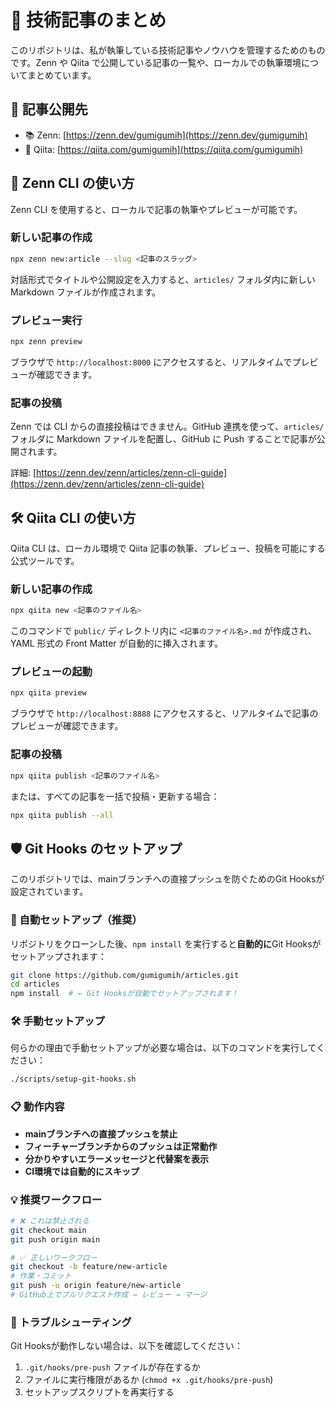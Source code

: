 # 📘 技術記事のまとめ

このリポジトリは、私が執筆している技術記事やノウハウを管理するためのものです。Zenn や Qiita で公開している記事の一覧や、ローカルでの執筆環境についてまとめています。

## 📝 記事公開先

- 📚 Zenn: [https://zenn.dev/gumigumih](https://zenn.dev/gumigumih)
- 🧪 Qiita: [https://qiita.com/gumigumih](https://qiita.com/gumigumih)

## 🚀 Zenn CLI の使い方

Zenn CLI を使用すると、ローカルで記事の執筆やプレビューが可能です。

### 新しい記事の作成

```bash
npx zenn new:article --slug <記事のスラッグ>
```

対話形式でタイトルや公開設定を入力すると、`articles/` フォルダ内に新しい Markdown ファイルが作成されます。

### プレビュー実行

```bash
npx zenn preview
```

ブラウザで `http://localhost:8000` にアクセスすると、リアルタイムでプレビューが確認できます。

### 記事の投稿

Zenn では CLI からの直接投稿はできません。GitHub 連携を使って、`articles/` フォルダに Markdown ファイルを配置し、GitHub に Push することで記事が公開されます。

詳細: [https://zenn.dev/zenn/articles/zenn-cli-guide](https://zenn.dev/zenn/articles/zenn-cli-guide)

## 🛠 Qiita CLI の使い方

Qiita CLI は、ローカル環境で Qiita 記事の執筆、プレビュー、投稿を可能にする公式ツールです。

### 新しい記事の作成

```bash
npx qiita new <記事のファイル名>
```

このコマンドで `public/` ディレクトリ内に `<記事のファイル名>.md` が作成され、YAML 形式の Front Matter が自動的に挿入されます。

### プレビューの起動

```bash
npx qiita preview
```

ブラウザで `http://localhost:8888` にアクセスすると、リアルタイムで記事のプレビューが確認できます。

### 記事の投稿

```bash
npx qiita publish <記事のファイル名>
```

または、すべての記事を一括で投稿・更新する場合：

```bash
npx qiita publish --all
```

## 🛡️ Git Hooks のセットアップ

このリポジトリでは、mainブランチへの直接プッシュを防ぐためのGit Hooksが設定されています。

### 🚀 自動セットアップ（推奨）

リポジトリをクローンした後、`npm install` を実行すると**自動的に**Git Hooksがセットアップされます：

```bash
git clone https://github.com/gumigumih/articles.git
cd articles
npm install  # ← Git Hooksが自動でセットアップされます！
```

### 🛠️ 手動セットアップ

何らかの理由で手動セットアップが必要な場合は、以下のコマンドを実行してください：

```bash
./scripts/setup-git-hooks.sh
```

### 📋 動作内容

- **mainブランチへの直接プッシュを禁止**
- **フィーチャーブランチからのプッシュは正常動作**
- **分かりやすいエラーメッセージと代替案を表示**
- **CI環境では自動的にスキップ**

### 💡 推奨ワークフロー

```bash
# ❌ これは禁止される
git checkout main
git push origin main

# ✅ 正しいワークフロー
git checkout -b feature/new-article
# 作業・コミット
git push -u origin feature/new-article
# GitHub上でプルリクエスト作成 → レビュー → マージ
```

### 🔧 トラブルシューティング

Git Hooksが動作しない場合は、以下を確認してください：

1. `.git/hooks/pre-push` ファイルが存在するか
2. ファイルに実行権限があるか (`chmod +x .git/hooks/pre-push`)
3. セットアップスクリプトを再実行する
